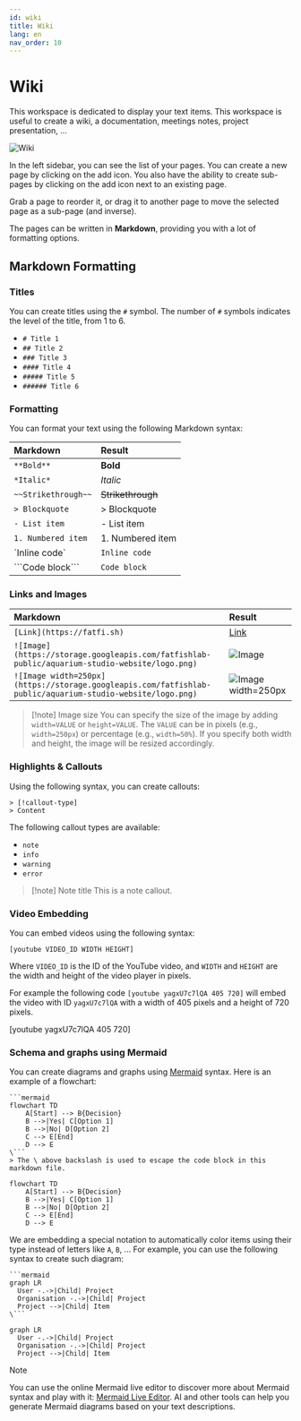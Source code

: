```yaml
---
id: wiki
title: Wiki
lang: en
nav_order: 10
---
```


# Wiki

This workspace is dedicated to display your text items. This workspace is useful to create a wiki, a documentation, meetings notes, project presentation, ...

![Wiki](/_medias/screenshots/wiki.webp)

In the left sidebar, you can see the list of your pages. You can create a new page by clicking on the <span class="aq-icon">add</span> icon. You also have the ability to create sub-pages by clicking on the <span class="aq-icon">add</span> icon next to an existing page.

Grab a page to reorder it, or drag it to another page to move the selected page as a sub-page (and inverse).

The pages can be written in **Markdown**, providing you with a lot of formatting options.

## Markdown Formatting

### Titles

You can create titles using the `#` symbol. The number of `#` symbols indicates the level of the title, from 1 to 6.

- `# Title 1`
- `## Title 2`
- `### Title 3`
- `#### Title 4`
- `##### Title 5`
- `###### Title 6`

### Formatting

You can format your text using the following Markdown syntax:

| Markdown | Result |
| :-------- | :------ |
| `**Bold**` | **Bold** |
| `*Italic*` | *Italic* |
| `~~Strikethrough~~` | ~~Strikethrough~~ |
| `> Blockquote` | > Blockquote |
| `- List item` | - List item |
| `1. Numbered item` | 1. Numbered item |
| \`Inline code` | `Inline code` |
| \```Code block``` | ```Code block``` |

### Links and Images


| Markdown | Result |
| :------- |  :----- |
| `[Link](https://fatfi.sh)` | [Link](https://fatfi.sh) |
| `![Image](https://storage.googleapis.com/fatfishlab-public/aquarium-studio-website/logo.png)` | ![Image](https://storage.googleapis.com/fatfishlab-public/aquarium-studio-website/logo.png) |
| `![Image width=250px](https://storage.googleapis.com/fatfishlab-public/aquarium-studio-website/logo.png)` | ![Image width=250px](https://storage.googleapis.com/fatfishlab-public/aquarium-studio-website/logo.png) |

> [!note] Image size
> You can specify the size of the image by adding `width=VALUE` or `height=VALUE`. The `VALUE` can be in pixels (e.g., `width=250px`) or percentage (e.g., `width=50%`). If you specify both width and height, the image will be resized accordingly.

### Highlights & Callouts

Using the following syntax, you can create callouts:

```
> [!callout-type]
> Content
```

The following callout types are available:

- `note`
- `info`
- `warning`
- `error`

> [!note] Note title
> This is a note callout.

### Video Embedding

You can embed videos using the following syntax:

```
[youtube VIDEO_ID WIDTH HEIGHT]
```

Where `VIDEO_ID` is the ID of the YouTube video, and `WIDTH` and `HEIGHT` are the width and height of the video player in pixels.

For example the following code `[youtube yagxU7c7lQA 405 720]` will embed the video with ID `yagxU7c7lQA` with a width of 405 pixels and a height of 720 pixels.

[youtube yagxU7c7lQA 405 720]


### Schema and graphs using Mermaid

You can create diagrams and graphs using [Mermaid](https://mermaid.js.org/) syntax. Here is an example of a flowchart:

```
```mermaid
flowchart TD
    A[Start] --> B{Decision}
    B -->|Yes| C[Option 1]
    B -->|No| D[Option 2]
    C --> E[End]
    D --> E
\```
> The \ above backslash is used to escape the code block in this markdown file.
```

```mermaid
flowchart TD
    A[Start] --> B{Decision}
    B -->|Yes| C[Option 1]
    B -->|No| D[Option 2]
    C --> E[End]
    D --> E
```

We are embedding a special notation to automatically color items using their type instead of letters like `A`, `B`, ...
For example, you can use the following syntax to create such diagram:


```
```mermaid
graph LR
  User -.->|Child| Project
  Organisation -.->|Child| Project
  Project -->|Child| Item
\```
```

```mermaid
graph LR
  User -.->|Child| Project
  Organisation -.->|Child| Project
  Project -->|Child| Item
```

> [!note]
> You can use the online Mermaid live editor to discover more about Mermaid syntax and play with it: [Mermaid Live Editor](https://mermaid.live). AI and other tools can help you generate Mermaid diagrams based on your text descriptions.
